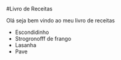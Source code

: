 #Livro de Receitas

Olá seja bem vindo ao meu livro de receitas

- Escondidinho
- Strogronofff de frango
- Lasanha
- Pave
